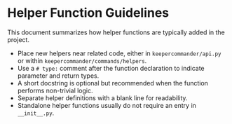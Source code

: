 # Helper Function Guidelines

This document summarizes how helper functions are typically added in the project.

* Place new helpers near related code, either in `keepercommander/api.py` or within `keepercommander/commands/helpers`.
* Use a `# type:` comment after the function declaration to indicate parameter and return types.
* A short docstring is optional but recommended when the function performs non-trivial logic.
* Separate helper definitions with a blank line for readability.
* Standalone helper functions usually do not require an entry in `__init__.py`.
